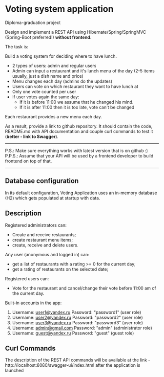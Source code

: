 # Voting system application
Diploma-graduation project

Design and implement a REST API using Hibernate/Spring/SpringMVC (Spring-Boot preferred!) **without frontend**.

The task is:

Build a voting system for deciding where to have lunch.

* 2 types of users: admin and regular users
* Admin can input a restaurant and it's lunch menu of the day (2-5 items usually, just a dish name and price)
* Menu changes each day (admins do the updates)
* Users can vote on which restaurant they want to have lunch at
* Only one vote counted per user
* If user votes again the same day:
    - If it is before 11:00 we assume that he changed his mind.
    - If it is after 11:00 then it is too late, vote can't be changed

Each restaurant provides a new menu each day.

As a result, provide a link to github repository. It should contain the code, README.md with API documentation and couple curl commands to test it (**better - link to Swagger**).

-----------------------------
P.S.: Make sure everything works with latest version that is on github :)  
P.P.S.: Assume that your API will be used by a frontend developer to build frontend on top of that.

-----------------------------

## Database configuration
In its default configuration, Voting Application uses an in-memory database (H2) which gets populated at startup with data.

## Description

Registered administrators can:
- Create and receive restaurants;
- create restaurant menu items;
- create, receive and delete users.

Any user (anonymous and logged in) can:
- get a list of restaurants with a rating >= 0 for the current day;
- get a rating of restaurants on the selected date;

Registered users can:
- Vote for the restaurant and cancel/change their vote before 11:00 am of the current day.

Built-in accounts in the app:
1) Username: user1@yandex.ru
Password: "password1" (user role)
2) Username: user2@yandex.ru
Password: "password2" (user role)
3) Username: user3@yandex.ru
Password: "password3" (user role)
4) Username: admin@gmail.com
Password: "admin" (administrator role)
5) Username: guest@yandex.ru
Password: "guest" (guest role)

## Curl Commands
The description of the REST API commands will be available at the link - http://localhost:8080/swagger-ui/index.html after the application is launched
